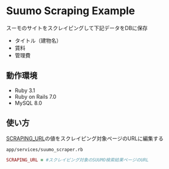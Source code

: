 # Suumo Scraping Example
スーモのサイトをスクレイピングして下記データをDBに保存
- タイトル（建物名）
- 賃料
- 管理費

## 動作環境
- Ruby 3.1
- Ruby on Rails 7.0
- MySQL 8.0

## 使い方
[SCRAPING_URL](https://github.com/heromoon9218/suumo-scraping/blob/0e9b362f8adc4fc0e2b2edb04af166f73905501c/app/services/suumo_scraper.rb#L7)の値をスクレイピング対象ページのURLに編集する

`app/services/suumo_scraper.rb`
```ruby
SCRAPING_URL = #スクレイピング対象のSUUMO検索結果ページのURL
```
